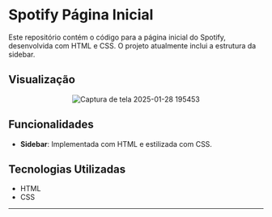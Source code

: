 # Spotify Página Inicial

Este repositório contém o código para a página inicial do Spotify, desenvolvida com HTML e CSS. O projeto atualmente inclui a estrutura da sidebar.

## Visualização

<div align="center">
  <img src="https://github.com/user-attachments/assets/c8da8dca-95c4-4577-9515-3e27e9489fc4" alt="Captura de tela 2025-01-28 195453">
</div>

## Funcionalidades

- **Sidebar**: Implementada com HTML e estilizada com CSS.

## Tecnologias Utilizadas

- HTML
- CSS

---

